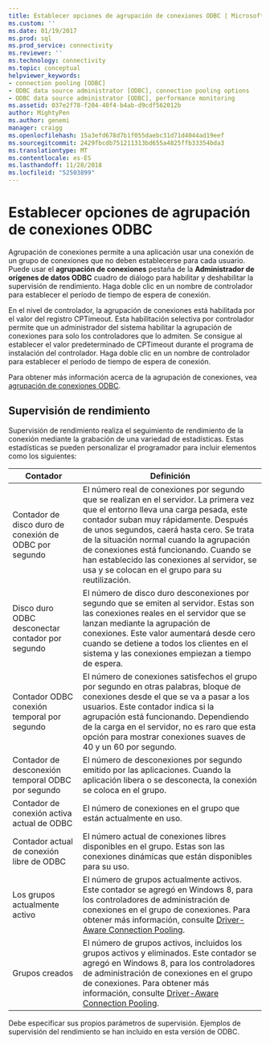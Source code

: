 ```yaml
---
title: Establecer opciones de agrupación de conexiones ODBC | Microsoft Docs
ms.custom: ''
ms.date: 01/19/2017
ms.prod: sql
ms.prod_service: connectivity
ms.reviewer: ''
ms.technology: connectivity
ms.topic: conceptual
helpviewer_keywords:
- connection pooling [ODBC]
- ODBC data source administrator [ODBC], connection pooling options
- ODBC data source administrator [ODBC], performance monitoring
ms.assetid: 037e2f78-f204-40f4-b4ab-d9cdf562012b
author: MightyPen
ms.author: genemi
manager: craigg
ms.openlocfilehash: 15a3efd678d7b1f055daebc31d71d4044ad19eef
ms.sourcegitcommit: 2429fbcdb751211313bd655a4825ffb33354bda3
ms.translationtype: MT
ms.contentlocale: es-ES
ms.lasthandoff: 11/28/2018
ms.locfileid: "52503899"
---
```

# <a name="setting-odbc-connection-pooling-options"></a>Establecer opciones de agrupación de conexiones ODBC
Agrupación de conexiones permite a una aplicación usar una conexión de un grupo de conexiones que no deben establecerse para cada usuario. Puede usar el **agrupación de conexiones** pestaña de la **Administrador de orígenes de datos ODBC** cuadro de diálogo para habilitar y deshabilitar la supervisión de rendimiento. Haga doble clic en un nombre de controlador para establecer el período de tiempo de espera de conexión.  
  
 En el nivel de controlador, la agrupación de conexiones está habilitada por el valor del registro CPTimeout. Esta habilitación selectiva por controlador permite que un administrador del sistema habilitar la agrupación de conexiones para solo los controladores que lo admiten. Se consigue al establecer el valor predeterminado de CPTimeout durante el programa de instalación del controlador. Haga doble clic en un nombre de controlador para establecer el período de tiempo de espera de conexión.  
  
 Para obtener más información acerca de la agrupación de conexiones, vea [agrupación de conexiones ODBC](../../odbc/reference/develop-app/driver-manager-connection-pooling.md).  
  
## <a name="performance-monitoring"></a>Supervisión de rendimiento  
 Supervisión de rendimiento realiza el seguimiento de rendimiento de la conexión mediante la grabación de una variedad de estadísticas. Estas estadísticas se pueden personalizar el programador para incluir elementos como los siguientes:  
  
|Contador|Definición|  
|-------------|----------------|  
|Contador de disco duro de conexión de ODBC por segundo|El número real de conexiones por segundo que se realizan en el servidor. La primera vez que el entorno lleva una carga pesada, este contador suban muy rápidamente. Después de unos segundos, caerá hasta cero. Se trata de la situación normal cuando la agrupación de conexiones está funcionando. Cuando se han establecido las conexiones al servidor, se usa y se colocan en el grupo para su reutilización.|  
|Disco duro ODBC desconectar contador por segundo|El número de disco duro desconexiones por segundo que se emiten al servidor. Estas son las conexiones reales en el servidor que se lanzan mediante la agrupación de conexiones. Este valor aumentará desde cero cuando se detiene a todos los clientes en el sistema y las conexiones empiezan a tiempo de espera.|  
|Contador ODBC conexión temporal por segundo|El número de conexiones satisfechos el grupo por segundo en otras palabras, bloque de conexiones desde el que se va a pasar a los usuarios. Este contador indica si la agrupación está funcionando. Dependiendo de la carga en el servidor, no es raro que esta opción para mostrar conexiones suaves de 40 y un 60 por segundo.|  
|Contador de desconexión temporal ODBC por segundo|El número de desconexiones por segundo emitido por las aplicaciones. Cuando la aplicación libera o se desconecta, la conexión se coloca en el grupo.|  
|Contador de conexión activa actual de ODBC|El número de conexiones en el grupo que están actualmente en uso.|  
|Contador actual de conexión libre de ODBC|El número actual de conexiones libres disponibles en el grupo. Estas son las conexiones dinámicas que están disponibles para su uso.|  
|Los grupos actualmente activo|El número de grupos actualmente activos. Este contador se agregó en Windows 8, para los controladores de administración de conexiones en el grupo de conexiones. Para obtener más información, consulte [Driver-Aware Connection Pooling](../../odbc/reference/develop-app/driver-aware-connection-pooling.md).|  
|Grupos creados|El número de grupos activos, incluidos los grupos activos y eliminados. Este contador se agregó en Windows 8, para los controladores de administración de conexiones en el grupo de conexiones. Para obtener más información, consulte [Driver-Aware Connection Pooling](../../odbc/reference/develop-app/driver-aware-connection-pooling.md).|  
  
 Debe especificar sus propios parámetros de supervisión. Ejemplos de supervisión del rendimiento se han incluido en esta versión de ODBC.
